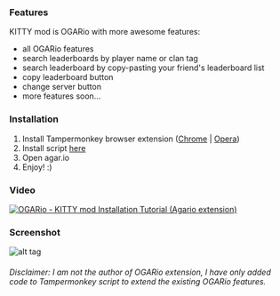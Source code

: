 

### Features 
KITTY mod is OGARio with more awesome features: 
* all OGARio features
* search leaderboards by player name or clan tag
* search leaderboard by copy-pasting your friend's leaderboard list
* copy leaderboard button
* change server button
* more features soon...

### Installation 
1. Install Tampermonkey browser extension ([Chrome](https://chrome.google.com/webstore/detail/tampermonkey/dhdgffkkebhmkfjojejmpbldmpobfkfo) | [Opera](https://addons.opera.com/en/extensions/details/tampermonkey-beta/))
2. Install script [here](https://raw.githubusercontent.com/KindKitty/OGARio-KITTY-mod/master/js/OGARio%20-%20KITTY%20mod.user.js)  
3. Open agar.io
3. Enjoy! :)

### Video

[![OGARio - KITTY mod Installation Tutorial (Agario extension)](https://img.youtube.com/vi/Q7cAXZtUZXo/0.jpg)](https://youtu.be/Q7cAXZtUZXo?t=136)

### Screenshot

![alt tag](http://i.imgur.com/oJWt7D1.png)

###### *Disclaimer: I am not the author of OGARio extension, I have only added code to Tampermonkey script to extend the existing OGARio features.*
